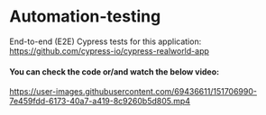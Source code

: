 # Automation-testing

End-to-end (E2E) Cypress tests for this application: https://github.com/cypress-io/cypress-realworld-app  

#### You can check the code or/and watch the below video:  

https://user-images.githubusercontent.com/69436611/151706990-7e459fdd-6173-40a7-a419-8c9260b5d805.mp4

